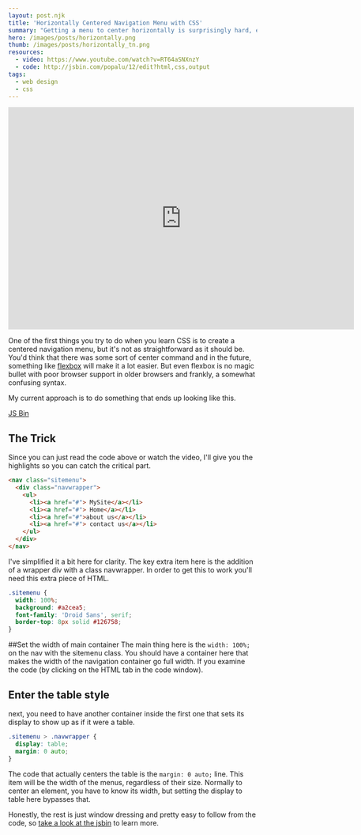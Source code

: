 ```yaml
---
layout: post.njk
title: 'Horizontally Centered Navigation Menu with CSS'
summary: "Getting a menu to center horizontally is surprisingly hard, especially when you're using CSS lists. In this tutorial, I'll show you how to change the display element to pretend you're centering a table, which is easy."
hero: /images/posts/horizontally.png
thumb: /images/posts/horizontally_tn.png
resources:
  - video: https://www.youtube.com/watch?v=RT64aSNXnzY
  - code: http://jsbin.com/popalu/12/edit?html,css,output
tags:
  - web design
  - css
---
```


<div class="embed-responsive embed-responsive-16by9">
<iframe class="embed-responsive-item" width="700" height="450" src="https://www.youtube.com/embed/RT64aSNXnzY" frameborder="0" allowfullscreen></iframe>
</div>

One of the first things you try to do when you learn CSS is to create a centered navigation menu, but it's not as straightforward as it should be. You'd think that there was some sort of center command and in the future, something like <a href="http://css-tricks.com/snippets/css/a-guide-to-flexbox/">flexbox</a> will make it a lot easier. But even flexbox is no magic bullet with poor browser support in older browsers and frankly, a somewhat confusing syntax.

My current approach is to do something that ends up looking like this.

<a class="jsbin-embed" href="http://jsbin.com/popalu/11/embed?output">JS Bin</a><script src="http://static.jsbin.com/js/embed.js"></script>

## The Trick

Since you can just read the code above or watch the video, I'll give you the highlights so you can catch the critical part.

```html
<nav class="sitemenu">
  <div class="navwrapper">
    <ul>
      <li><a href="#"> MySite</a></li>
      <li><a href="#"> Home</a></li>
      <li><a href="#">about us</a></li>
      <li><a href="#"> contact us</a></li>
    </ul>
  </div>
</nav>
```

I've simplified it a bit here for clarity. The key extra item here is the addition of a wrapper div with a class navwrapper. In order to get this to work you'll need this extra piece of HTML.

```css
.sitemenu {
  width: 100%;
  background: #a2cea5;
  font-family: 'Droid Sans', serif;
  border-top: 8px solid #126758;
}
```

##Set the width of main container
The main thing here is the `width: 100%;` on the nav with the sitemenu class. You should have a container here that makes the width of the navigation container go full width. If you examine the code (by clicking on the HTML tab in the code window).

## Enter the table style

next, you need to have another container inside the first one that sets its display to show up as if it were a table.

```css
.sitemenu > .navwrapper {
  display: table;
  margin: 0 auto;
}
```

The code that actually centers the table is the `margin: 0 auto;` line. This item will be the width of the menus, regardless of their size. Normally to center an element, you have to know its width, but setting the display to table here bypasses that.

Honestly, the rest is just window dressing and pretty easy to follow from the code, so <a href="http://jsbin.com/popalu/9/">take a look at the jsbin</a> to learn more.

